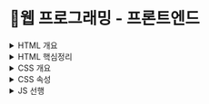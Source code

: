 # 📝웹 프로그래밍 - 프론트엔드

<details>
  
<summary> HTML 개요 </summary>
<div markdown="1">
  
----------
    
</div>
</details>

<details>
<summary> HTML 핵심정리 </summary>
<div markdown="1">
  
----------
    
</div>
</details>

<details>
<summary> CSS 개요 </summary>
<div markdown="1">
  
----------
    
</div>
</details>

<details>
<summary> CSS 속성 </summary>
<div markdown="1">
  
----------
    
</div>
</details>

<details>
<summary> JS 선행 </summary>
<div markdown="1">
  
## 표기법
###
###  ▪ dash - case(kebab-case)  
  : '-'를 사용해 컴퓨터는 하나로 인식하는 단어를 사람이 보기에 여러 단어로 읽을 수 있게 구분
###  ▪ snake_case              
  : '_'를 사용해 인식할 수 있는 여러 단어를 하나로 묶는다.
###  ▪ camelCase            
   : 낙타 표기법이라고도 하고 대문자로 여러 단어를 하나의 단어로 컴퓨터에게 인식 시켜줄 때 사용
###  ▪ ParcelCase          
   : camelCase와 비슷하지만 처음 오는 문자가 대문자로 사용한다.
###  ▪ Zero-based Numbering
   : 특수한 경우를 제외하고 0부터 숫자를 시작한다.
## 주석
  - //한 줄 메모
  - /* 한 줄 메모 */
  - /**   
      *여러 줄 메모   
      */ (ctrl +'/')   
  
## 데이터 종류(자료형)
  ###
  - String (문자 데이터) : 따옴표를 사용한다.
 ``` JAVA
  let myNmae = "mindong";
  let email = 'dullini0205@gmail.com';
  let hello = 'Hello${myName}?!'
  
  console.log(myNmae); // mindong
  console.log(email);  // dullini0205@gmail.com
  console.log(hello);  // Hello  mindong?!
 ```
  - Number (숫자 데이터) : 정수 및 부동 소수점 숫자를 나타냅니다.
 ``` JAVA
  let num = 123;
  let opaciy = 1.57;
  
  console.log(num); // 123
  console.log(opaciy);  //1.57
 ```
  - Boolean (불린 데이터) : true,false 두 가지 값밖에 없는 논리 데이터입니다.
 ``` JAVA
  let checked = true;
  let isShow = false;
  
  console.log(checked); //true
  console.log(isShow);  //false
 ```
  - Undefined : 값이 할당되지 않은 상태를 나타냅니다.
 ``` JAVA
  let undef; // 값이 없는 상태를 undefined 라는 하나의 데이터로 나타낸다.
  let obj = {abx: 123};
  console.log(undef);   //undefined
  console.log(obj.abx); //123
  console.log(obj.x);   //undefined
 ```
  - Null :  어떤 값이 의도적으로 비어있음을 의미한다.
 ``` JAVA
  let empty = null;
  console.log(empty); // null
 ```
  - Object (객체 데이터) : 여러 데이터를 Key:Value 형태로 저장합니다. {}
 ``` JAVA
  let user = {
    //key: Value,
    name : 'min'
    age : 85,
    isValid: true
  };
  console.log(user.name); // min
  ```
  - Array (배열 데이터) : 여러 데이터를 순차적으로 저장합니다.[]
 ``` JAVA
  let fruits = ['apple','banana','cherry'];
  console.log(fruits[0]); // apple
  ```  
 ## 
  - 변수데이터를 저장하고 참조하는 데이터의 이름
  - let :  값(데이터)의 재할당 가능!
  - const : 값(데이터)의 재할당 불가능!
 ## 예약어 
  - 특별한 의미를 가지고 있어, 변수나 함수 이름등으로 사용할 수 없는 단어
  - Reserved Word
 ``` JAVA
  let this = 'hello'; //SyntaxError
  let if = 123; //SyntaxError
 ```
 ## 함수 
  - 특정 동작을 수행하는 일부 코드의 집합
  - function
``` JAVA 
  function helloF(){ //함수 선언
  //실행 코드
  console.log(1234); //명령이 들어있다
  }
  // 함수 호출
  helloF(); // 1234
```
  ### 
  - 기명(이름이 있는) 함수  :: 함수를 선언한다.
  ``` JAVA 
    function hello(){
      console.log('HEllo~');
    }
  hello();
  ```
  ### 
  - 익명(이름이 없는) 함수 :: 함수를 표현한다.(호출불가-> 데이터나 변수에 활용)
   ``` JAVA 
    let world = function (){
      console.log('MEllo~');
    }
    world();
  ```
 ## 조건문 
   조건(true,false)의 결과에 따라 다른 코드를 실행하는 구문  
   ``` JAVA 
    let isShow = true;
    let checked = false;
    
    if(isShow){
      console.log('Show~~'); //Show~~
    }
    if(checked){
    console.log('checked!')//실행x
    }
  ```  
 ## DOM API (Document Object Model, Application Programming Interface)    
  자바스크립트에서 HTML을 제어할 때 사용하는 명령들이라는 의미이다.   
 ``` JAVA
    // HTML 요소(Element) 1개 검색/찾기 (먼저 찾은 요소 1개만 반환)
    const boxEl = document.querySelector('.box');

    //HTML 요소에 적용할 수 있는 메소드 !
    boxEl.addEventListener();
    //인수추가가능
    boxEl.addEventListener(1,2);
    //1 - 이벤트 (Event, 상황)
    boxEl.addEventListener('Click',2);
    //2 - 핸들러 (Handler, 실행할 함수)
    boxEl.addEventListener('Click',function() {
      console.log('Click~!');
    });
```   
![image](https://user-images.githubusercontent.com/87464723/151526413-64ebca0a-c99e-4e32-9dad-cd50666314ea.png)

``` JAVA
    // HTML 요소(Element) 모두 검색하기
    const boxEls = document.querySelectorAll('.box');
    console.log(boxEls);

    // 찾은 요소들 반복해서 함수 실행! (유사배열)
    // 익명의 함수를 인수로 추가 
    boxEls.forEach(funcion() {});
  
    // 첫 번째 매개변수(boxEl) : 반복 중인 요소.
    // 두 번째 매개변수(index) : 반복 중인 번호
    boxEls.forEach(funcion(boxEl, index) {});
  
    // 출력!
    // 반복하면서 익명의 함수가 실행되는데 boxEl, index로 내부에서 로직을 추가할 수 있다.
    boxEls.forEach(funcion(boxEl, index) { // boxEl에는 반복중인 하나의 요소가 들어있고 
      boxEl.classList.add('order-${index + 1}'); //classList에 어떤 문자데이터 요소를 추가하고  index에 +1해서 보관
      console.log(index, boxEl); //콘솔창에 index, boxEl 값 출력
    });
```   
  ![image](https://user-images.githubusercontent.com/87464723/151527738-3c3bf134-cca8-46ba-a1c8-38b42aa341bf.png)

``` Java
  const boxEl = document.querySelector('.box');
  
  //Getter, 값을 얻는 용도
  console.log(boxEl.textContent); // Box!!
  
  //Setter, 값을 지정하는 용도
  boxEl.textContent = 'MINZZUNG?!';
  console.log(boxEl.TextContent);
```  
 ## 메소드 체이닝  
  메소드가 체인 형식으로 연결되어있다
```
  const a = 'Hello~';
  // split : 문자를 인수 기준으로 쪼개서 배열로 반환.
  // reverse : 배열을 뒤집기.
  // join : 배열을 인수 기준으로 문자로 변합해 반환.
  const b = a.split('').reverse().join(''); //메소드 체이닝..
  
  console.log(a); // Hello~
  console.log(b); // ~olleH
```
 
</div>
</details>

